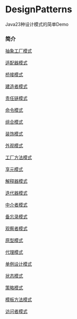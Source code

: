 # DesignPatterns
Java23种设计模式的简单Demo
### 简介
<a href="https://github.com/wkp111/DesignPatterns/blob/master/src/com/wkp/design/AbstractFactory.java">抽象工厂模式</a></br></br>
<a href="https://github.com/wkp111/DesignPatterns/blob/master/src/com/wkp/design/Adapter.java">适配器模式</a></br></br>
<a href="https://github.com/wkp111/DesignPatterns/blob/master/src/com/wkp/design/Bridge.java">桥接模式</a></br></br>
<a href="https://github.com/wkp111/DesignPatterns/blob/master/src/com/wkp/design/BuilderDemo.java">建造者模式</a></br></br>
<a href="https://github.com/wkp111/DesignPatterns/blob/master/src/com/wkp/design/ChainResponse.java">责任链模式</a></br></br>
<a href="https://github.com/wkp111/DesignPatterns/blob/master/src/com/wkp/design/CommandDemo.java">命令模式</a></br></br>
<a href="https://github.com/wkp111/DesignPatterns/blob/master/src/com/wkp/design/Composite.java">组合模式</a></br></br>
<a href="https://github.com/wkp111/DesignPatterns/blob/master/src/com/wkp/design/Decorator.java">装饰模式</a></br></br>
<a href="https://github.com/wkp111/DesignPatterns/blob/master/src/com/wkp/design/Facade.java">外观模式</a></br></br>
<a href="https://github.com/wkp111/DesignPatterns/blob/master/src/com/wkp/design/FactoryMethod.java">工厂方法模式</a></br></br>
<a href="https://github.com/wkp111/DesignPatterns/blob/master/src/com/wkp/design/Flyweight.java">享元模式</a></br></br>
<a href="https://github.com/wkp111/DesignPatterns/blob/master/src/com/wkp/design/Interpreter.java">解释器模式</a></br></br>
<a href="https://github.com/wkp111/DesignPatterns/blob/master/src/com/wkp/design/IteratorDemo.java">迭代器模式</a></br></br>
<a href="https://github.com/wkp111/DesignPatterns/blob/master/src/com/wkp/design/MediatorDemo.java">中介者模式</a></br></br>
<a href="https://github.com/wkp111/DesignPatterns/blob/master/src/com/wkp/design/MementoDemo.java">备忘录模式</a></br></br>
<a href="https://github.com/wkp111/DesignPatterns/blob/master/src/com/wkp/design/Observer.java">观察者模式</a></br></br>
<a href="https://github.com/wkp111/DesignPatterns/blob/master/src/com/wkp/design/Prototype.java">原型模式</a></br></br>
<a href="https://github.com/wkp111/DesignPatterns/blob/master/src/com/wkp/design/Proxy.java">代理模式</a></br></br>
<a href="https://github.com/wkp111/DesignPatterns/blob/master/src/com/wkp/design/Singleton.java">单例设计模式</a></br></br>
<a href="https://github.com/wkp111/DesignPatterns/blob/master/src/com/wkp/design/StateDemo.java">状态模式</a></br></br>
<a href="https://github.com/wkp111/DesignPatterns/blob/master/src/com/wkp/design/Strategy.java">策略模式</a></br></br>
<a href="https://github.com/wkp111/DesignPatterns/blob/master/src/com/wkp/design/TemplateMethod.java">模板方法模式</a></br></br>
<a href="https://github.com/wkp111/DesignPatterns/blob/master/src/com/wkp/design/VisitorDemo.java">访问者模式</a></br></br>
